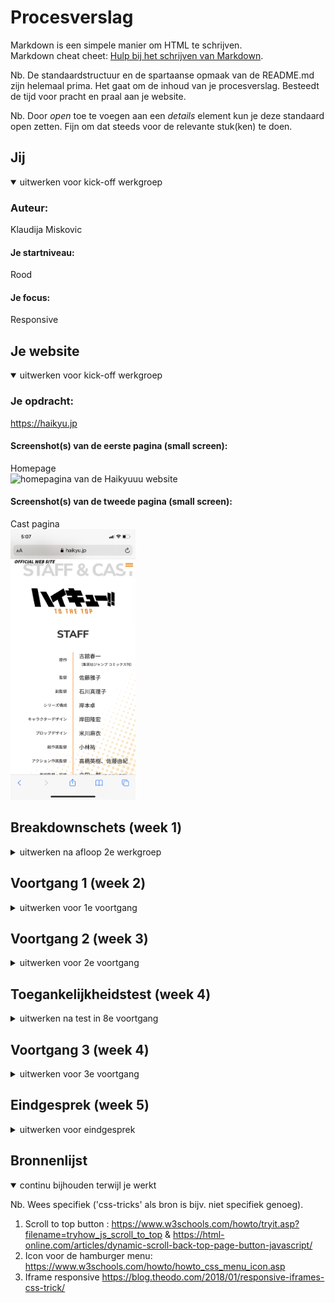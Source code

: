 # Procesverslag
Markdown is een simpele manier om HTML te schrijven.  
Markdown cheat cheet: [Hulp bij het schrijven van Markdown](https://github.com/adam-p/markdown-here/wiki/Markdown-Cheatsheet).

Nb. De standaardstructuur en de spartaanse opmaak van de README.md zijn helemaal prima. Het gaat om de inhoud van je procesverslag. Besteedt de tijd voor pracht en praal aan je website.

Nb. Door *open* toe te voegen aan een *details* element kun je deze standaard open zetten. Fijn om dat steeds voor de relevante stuk(ken) te doen.





## Jij

<details open>
<summary>uitwerken voor kick-off werkgroep</summary>

### Auteur:
Klaudija Miskovic

#### Je startniveau:
Rood

#### Je focus:
Responsive
 
</details>





## Je website

<details open>
<summary>uitwerken voor kick-off werkgroep</summary>

### Je opdracht:
https://haikyu.jp
 
#### Screenshot(s) van de eerste pagina (small screen):
Homepage  
<img src="images/IMG_0407.PNG" width="200px" alt="homepagina van de Haikyuuu website">
 
 #### Screenshot(s) van de tweede pagina (small screen):
Cast pagina   
<img src="images/IMG_0409.PNG" width="200px" alt="Cast en staff pagina">
 
 
</details>





## Breakdownschets (week 1)

<details>
<summary>uitwerken na afloop 2e werkgroep</summary>

### de hele pagina: 
<img src="images/breakdownsheet.jpg" width="200px" alt="breakdown van de hele pagina">

### NEWS: 
<img src="images/news.jpg" width="375px" alt="breakdown van een dynamisch deel-news">

### Staff en cast: 
<img src="images/staff.jpg" width="375px" alt="breakdown van de staff en cast pagina">
 
 ### Menu: 
<img src="images/breakdownsheatmenu.jpg" width="375px" alt="breakdown van de menu">

</details>





## Voortgang 1 (week 2)

<details>
<summary>uitwerken voor 1e voortgang</summary>

### Stand van zaken
Het is mij voor de voortgang gesprek gelukt om beide paginas in volle HTML en CSS te maken, en heb ik er een een beetje Javascript aan toegevoegd. Waar ik zelf het trotst op ben is hoe ik de hamburger menu heb gemaakt en de Cast & Staff pagina. 

  <img src="images/home1.png" width="150px" alt="Cast en staff pagina"> <img src="images/menu1.png" width="150px" alt="Cast en staff pagina"><img src="images/staffcast1.png" width="150px" alt="Cast en staff pagina">
 

### Agenda voor meeting
samen met je groepje opstellen

| student 1      | student 2          | student 3    | student 4        |
| ---            | ---                | ---          | ---              |
| dit bespreken  | en dit             | en ik dit    | en dan ik dat    |
| en dat ook nog | dit als er tijd is | nog een punt | dit wil ik zeker |
| ...            | ...                | ...          | ...              |


### Verslag van meeting
hier na afloop snel de uitkomsten van de meeting vastleggen

- punt 1
- punt 2
- nog een punt
- ...

</details>





## Voortgang 2 (week 3)

<details>
<summary>uitwerken voor 2e voortgang</summary>

### Stand van zaken
Om de html codes te schrijven ging opzich best goed. Had in het begin even moeite mee met waar ik moest beginnen, maar nadat ik een begin had gemaakt liep alles wel soepel. Enigste probleem wat ik nu heb is dat de foto's op de website in github niet willen laden...


### Agenda voor meeting
samen met je groepje opstellen

| student 1      | student 2          | student 3    | student 4        |
| ---            | ---                | ---          | ---              |
| dit bespreken  | en dit             | en ik dit    | en dan ik dat    |
| en dat ook nog | dit als er tijd is | nog een punt | dit wil ik zeker |
| ...            | ...                | ...          | ...              |


### Verslag van meeting
hier na afloop snel de uitkomsten van de meeting vastleggen

- punt 1
- punt 2
- nog een punt
- ...

</details>





## Toegankelijkheidstest (week 4)

<details>
<summary>uitwerken na test in 8e voortgang</summary>

### Bevindingen
Lijst met je bevindingen die in de test naar voren kwamen:

#### Titel eerste bevinding
Hier korte omschrijving (met indien nodig een afbeelding)

Hier een omschrijving van hoe het opgelost kan worden (met indien nodig een afbeelding)


#### Titel tweede bevinding. 
Hier korte omschrijving (met indien nodig een afbeelding)

Hier een omschrijving van hoe het opgelost kan worden (met indien nodig een afbeelding)


#### Titel volgende bevinding. 
Hier korte omschrijving (met indien nodig een afbeelding)

Hier een omschrijving van hoe het opgelost kan worden (met indien nodig een afbeelding)


#### Titel nog een bevinding. 
Hier korte omschrijving (met indien nodig een afbeelding)

Hier een omschrijving van hoe het opgelost kan worden (met indien nodig een afbeelding)

</details>





## Voortgang 3 (week 4)

<details>
<summary>uitwerken voor 3e voortgang</summary>

### Stand van zaken
hier dit ging goed & dit was lastig (neem ook screenshots op van delen van je website en code)



### Agenda voor meeting
samen met je groepje opstellen

| student 1      | student 2          | student 3    | student 4        |
| ---            | ---                | ---          | ---              |
| dit bespreken  | en dit             | en ik dit    | en dan ik dat    |
| en dat ook nog | dit als er tijd is | nog een punt | dit wil ik zeker |
| ...            | ...                | ...          | ...              |


### Verslag van meeting
hier na afloop snel de uitkomsten van de meeting vastleggen

- punt 1
- punt 2
- nog een punt
- ...

</details>





## Eindgesprek (week 5)

<details>
<summary>uitwerken voor eindgesprek</summary>

### Stand van zaken
hier dit ging goed & dit was lastig (neem ook screenshots op van delen van je website en code)

### Screenshot(s)

hier screenshot(s) van je eindresultaat

</details>





## Bronnenlijst

<details open>
<summary>continu bijhouden terwijl je werkt</summary>

Nb. Wees specifiek ('css-tricks' als bron is bijv. niet specifiek genoeg).

1. Scroll to top button : https://www.w3schools.com/howto/tryit.asp?filename=tryhow_js_scroll_to_top & https://html-online.com/articles/dynamic-scroll-back-top-page-button-javascript/ 
2. Icon voor de hamburger menu: https://www.w3schools.com/howto/howto_css_menu_icon.asp
3. Iframe responsive https://blog.theodo.com/2018/01/responsive-iframes-css-trick/

</details>
